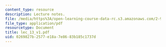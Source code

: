 ```yaml
---
content_type: resource
description: Lecture notes.
file: /media/https%3A/open-learning-course-data-rc.s3.amazonaws.com/2-997-decision-making-in-large-scale-systems-spring-2004/0269827b2577e18a7e8683b185c1737d_lec_13_v1.pdf
file_type: application/pdf
resourcetype: Document
title: lec_13_v1.pdf
uid: 0269827b-2577-e18a-7e86-83b185c1737d
---
```

